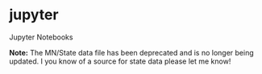 # jupyter
Jupyter Notebooks


**Note:** The MN/State data file has been deprecated and is no longer being updated. I you know of a source for state data please let me know!
